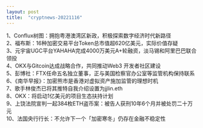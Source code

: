 ```yaml
---
layout: post
title:  "cryptnews-20221116"
---
```

1、Conflux树图：拥抱粤港澳湾区新政，积极探索数字经济时代新路径  
2、福布斯：16种加密交易平台Token总市值超620亿美元，实际价值存疑  
3、元宇宙UGC平台YAHAHA完成4000万美元A+轮融资，淡马锡和阿里巴巴联合领投  
4、OKX与Gitcoin达成战略合作，共同推动Web3 开发者社区建设  
5、彭博社：FTX任命五名独立董事，正与美国检察官办公室等监管机构保持联系  
6、《南华早报》：加密熊市是香港对虚拟资产施加监管的理想时机  
7、歌手林俊杰已将其推特自我介绍设置为jjlin.eth  
8、OKX：将启动1亿美元的项目生态扶持计划  
9、上饶法院宣判一起384枚ETH盗币案：被告人获刑10年6个月并被处罚二十万元  
10、法国央行行长：不允许下一个「加密寒冬」仍存在金融不稳定性  
